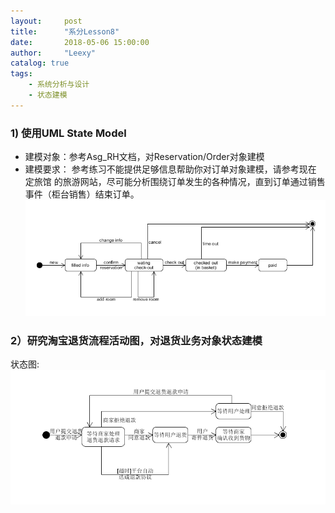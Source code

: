 ```yaml
---
layout:     post
title:      "系分Lesson8"
date:       2018-05-06 15:00:00
author:     "Leexy"
catalog: true
tags:
    - 系统分析与设计
    - 状态建模
---
```


### 1) 使用UML State Model
  - 建模对象：参考Asg_RH文档，对Reservation/Order对象建模
  - 建模要求： 参考练习不能提供足够信息帮助你对订单对象建模，请参考现在 定旅馆 的旅游网站，尽可能分析围绕订单发生的各种情况，直到订单通过销售事件（柜台销售）结束订单。
  ![state_diagram1](/img/post_img/2018-05-06-Lesson8/state_1.png)

### 2）研究淘宝退货流程活动图，对退货业务对象状态建模

状态图:
  ![state_diagram2](/img/post_img/2018-05-06-Lesson8/state_2.png)